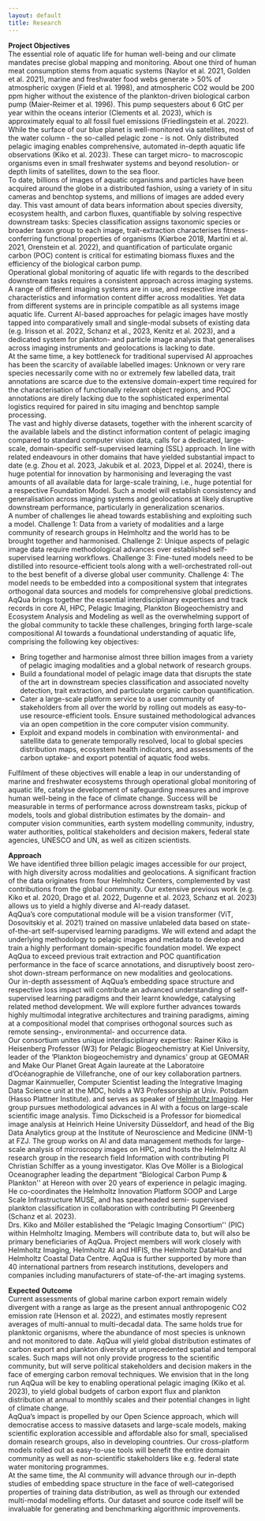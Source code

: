 ```yaml
---
layout: default
title: Research
---
```



**Project Objectives** <br>
The essential role of aquatic life for human well-being and our climate mandates precise global mapping and monitoring. About one third of human meat consumption stems from aquatic systems  (Naylor et al. 2021, Golden et al. 2021), marine and freshwater food webs generate > 50% of atmospheric oxygen (Field et al. 1998), and atmospheric CO2 would be 200 ppm higher without the existence of the plankton-driven biological carbon pump (Maier-Reimer et al. 1996). This pump sequesters about 6 GtC per year within the oceans interior (Clements et al. 2023), which is approximately equal to all fossil fuel emissions (Friedlingstein et al. 2022). While the surface of our blue planet is well-monitored via satellites, most of the water column - the so-called pelagic zone - is not. Only distributed pelagic imaging enables comprehensive, automated in-depth aquatic life observations (Kiko et al. 2023). These can target micro- to macroscopic organisms even in small freshwater systems and beyond resolution- or depth limits of satellites, down to the sea floor. <br>
To date, billions of images of aquatic organisms and particles have been acquired around the globe in a distributed fashion, using a variety of in situ cameras and benchtop systems, and millions of images are added every day. This vast amount of data bears information about species diversity, ecosystem health, and carbon fluxes, quantifiable by solving respective downstream tasks: Species classification assigns taxonomic species or broader taxon group to each image, trait-extraction characterises fitness-conferring functional properties of organisms (Kiørboe 2018, Martini et al. 2021, Orenstein et al. 2022), and quantification of particulate organic carbon (POC) content is critical for estimating biomass fluxes and the efficiency of the biological carbon pump. <br>
Operational global monitoring of aquatic life with regards to the described downstream tasks requires a consistent approach across imaging systems. A range of different imaging systems are in use, and respective image characteristics and information content differ across modalities. Yet data from different systems are in principle compatible as all systems image aquatic life. Current AI-based approaches for pelagic images have mostly tapped into comparatively small and single-modal subsets of existing data (e.g. Irisson et al. 2022, Schanz et al., 2023, Kenitz et al. 2023), and a dedicated system for plankton- and particle image analysis that generalises across imaging instruments and geolocations is lacking to date. <br>
At the same time, a key bottleneck for traditional supervised AI approaches has been the scarcity of available labelled images: Unknown or very rare species necessarily come with no or extremely few labelled data, trait annotations are scarce due to the extensive domain-expert time required for the characterisation of functionally relevant object regions, and POC annotations are direly lacking due to the sophisticated experimental logistics required for paired in situ imaging and benchtop sample processing. <br>
The vast and highly diverse datasets, together with the inherent scarcity of the available labels and the distinct information content of pelagic imaging compared to standard computer vision data, calls for a dedicated, large-scale, domain-specific self-supervised learning (SSL) approach. In line with related endeavours in other domains that have yielded substantial impact to date (e.g. Zhou et al. 2023, Jakubik et al. 2023, Dippel et al. 2024), there is huge potential for innovation by harmonising and leveraging the vast amounts of all available data for large-scale training, i.e., huge potential for a respective Foundation Model. Such a model will establish consistency and generalisation across imaging systems and geolocations at likely disruptive downstream performance, particularly in generalization scenarios.<br>
A number of challenges lie ahead towards establishing and exploiting such a model. Challenge 1: Data from a variety of modalities and a large community of research groups in Helmholtz and the world has to be brought together and harmonised. Challenge 2: Unique aspects of pelagic image data require methodological advances over established self-supervised learning workflows. Challenge 3: Fine-tuned models need to be distilled into resource-efficient tools along with a well-orchestrated roll-out to the best benefit of a diverse global user community. Challenge 4: The model needs to be embedded into a compositional system that integrates orthogonal data sources and models for comprehensive global predictions. AqQua brings together the essential interdisciplinary expertises and track records in core AI, HPC, Pelagic Imaging, Plankton Biogeochemistry and Ecosystem Analysis and Modeling as well as the overwhelming support of the global community to tackle these challenges, bringing forth large-scale compositional AI towards a foundational understanding of aquatic life, comprising the following key objectives: <br>
* Bring together and harmonise almost three billion images from a variety of pelagic imaging modalities and a global network of research groups. <br>
* Build a foundational model of pelagic image data that disrupts the state of the art in downstream species classification and associated novelty detection, trait extraction, and particulate organic carbon quantification. <br>
* Cater a large-scale platform service to a user community of stakeholders from all over the world by rolling out models as easy-to-use resource-efficient tools. Ensure sustained methodological advances via an open competition in the core computer vision community. <br>
* Exploit and expand models in combination with environmental- and satellite data to generate temporally resolved, local to global species distribution maps, ecosystem health indicators, and assessments of the carbon uptake- and export potential of aquatic food webs.<br>

Fulfilment of these objectives will enable a leap in our understanding of marine and freshwater ecosystems through operational global monitoring of aquatic life, catalyse development of safeguarding measures and improve human well-being in the face of climate change. Success will be measurable in terms of performance across downstream tasks, pickup of models, tools and global distribution estimates by the domain- and computer vision communities, earth system modelling community, industry, water authorities, political stakeholders and decision makers, federal state agencies, UNESCO and UN, as well as citizen scientists. <br>

**Approach** <br> 
We have identified three billion pelagic images accessible for our project, with high diversity across modalities and geolocations. A significant fraction of the data originates from four Helmholtz Centers, complemented by vast contributions from the global community. Our extensive previous work (e.g. Kiko et al. 2020, Drago et al. 2022, Dugenne et al. 2023, Schanz et al. 2023) allows us to yield a highly diverse and AI-ready dataset. <br>
AqQua’s core computational module will be a vision transformer (ViT, Dosovitskiy et al. 2021) trained on massive unlabeled data based on state-of-the-art self-supervised learning paradigms. We will extend and adapt the underlying methodology to pelagic images and metadata to develop and train a highly performant domain-specific foundation model. We expect AqQua to exceed previous trait extraction and POC quantification performance in the face of scarce annotations, and disruptively boost zero-shot down-stream performance on new modalities and geolocations. <br>
Our in-depth assessment of AqQua’s embedding space structure and respective loss impact will contribute an advanced understanding of self-supervised learning paradigms and their learnt knowledge, catalysing related method development. We will explore further advances towards highly multimodal integrative architectures and training paradigms, aiming at a compositional model that comprises orthogonal sources such as remote sensing-, environmental- and occurrence data. <br>
Our consortium unites unique interdisciplinary expertise: Rainer Kiko is Heisenberg Professor (W3) for Pelagic Biogeochemistry at Kiel University, leader of the ‘Plankton biogeochemistry and dynamics’ group at GEOMAR and Make Our Planet Great Again laureate at the Laboratoire d’Océanographie de Villefranche, one of our key collaboration partners. Dagmar Kainmueller, Computer Scientist leading the Integrative Imaging Data Science unit at the MDC, holds a W3 Professorship at Univ. Potsdam (Hasso Plattner Institute). and serves as speaker of [Helmholtz Imaging](https://helmholtz-imaging.de). Her group pursues methodological advances in AI with a focus on large-scale scientific image analysis. Timo Dickscheid is a Professor for biomedical image analysis at Heinrich Heine University Düsseldorf, and head of the Big Data Analytics group at the Institute of Neuroscience and Medicine (INM-1) at FZJ. The group works on AI and data management methods for large-scale analysis of microscopy images on HPC, and hosts the Helmholtz AI research group in the research field Information with contributing PI Christian Schiffer as a young investigator. Klas Ove Möller is a Biological Oceanographer leading the department “Biological Carbon Pump & Plankton'' at Hereon with over 20 years of experience in pelagic imaging. He co-coordinates the Helmholtz Innovation Platform SOOP and Large Scale Infrastructure MUSE, and has spearheaded semi- supervised plankton classification in collaboration with contributing PI Greenberg (Schanz et al. 2023). <br>
Drs. Kiko and Möller established the “Pelagic Imaging Consortium'' (PIC) within Helmholtz Imaging. Members will contribute data to, but will also be primary beneficiaries of AqQua. Project members will work closely with Helmholtz Imaging, Helmholtz AI and HIFIS, the Helmholtz DataHub and Helmholtz Coastal Data Centre. AqQua is further supported by more than 40 international partners from research institutions, developers and companies including manufacturers of state-of-the-art imaging systems. <br>

**Expected Outcome** <br>
Current assessments of global marine carbon export remain widely divergent with a range as large as the present annual anthropogenic CO2 emission rate (Henson et al. 2022), and estimates mostly represent averages of multi-annual to multi-decadal data. The same holds true for planktonic organisms, where the abundance of most species is unknown and not monitored to date. AqQua will yield global distribution estimates of carbon export and plankton diversity at unprecedented spatial and temporal scales. Such maps will not only provide progress to the scientific community, but will serve political stakeholders and decision makers in the face of emerging carbon removal techniques. We envision that in the long run AqQua will be key to enabling operational pelagic imaging (Kiko et al. 2023), to yield global budgets of carbon export flux and plankton distribution at annual to monthly scales and their potential changes in light of climate change.<br>
AqQua’s impact is propelled by our Open Science approach, which will democratise access to massive datasets and large-scale models, making scientific exploration accessible and affordable also for small, specialised domain research groups, also in developing countries. Our cross-platform models rolled out as easy-to-use tools will benefit the entire domain community as well as non-scientific stakeholders like e.g. federal state water monitoring programmes. <br>
At the same time, the AI community will advance through our in-depth studies of embedding space structure in the face of well-categorised properties of training data distribution, as well as through our extended multi-modal modelling efforts. Our dataset and source code itself will be invaluable for generating and benchmarking algorithmic improvements. 
